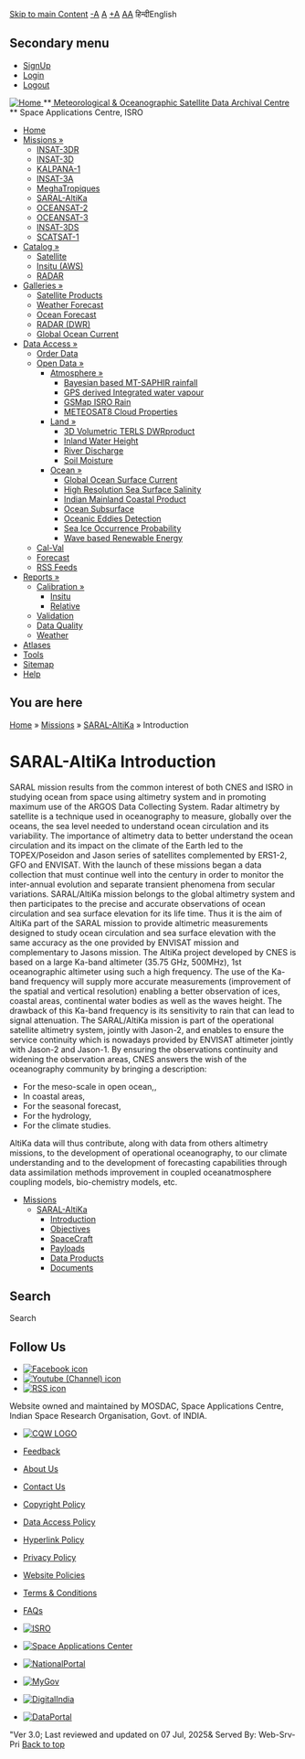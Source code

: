 [Skip to main Content](https://www.mosdac.gov.in/saral-altika-introduction#main-content "Skip to main Content")
[-A](javascript:;) [A](javascript:;) [+A](javascript:;)
[A](javascript:drupalHighContrast.enableStyles\(\))[A](javascript:drupalHighContrast.disableStyles\(\))
हिन्दीEnglish
## Secondary menu
  * [SignUp](https://www.mosdac.gov.in/internal/registration)
  * [Login](https://www.mosdac.gov.in/internal/uops)
  * [Logout](https://www.mosdac.gov.in/internal/logout)

[ ![Home](https://www.mosdac.gov.in/sites/default/files/mosdac_small.png) ](https://www.mosdac.gov.in/ "Home")
**[ Meteorological & Oceanographic Satellite Data Archival Centre](https://www.mosdac.gov.in/ "Home") **
Space Applications Centre, ISRO 
  * [Home](https://www.mosdac.gov.in/)
  * [Missions »](https://www.mosdac.gov.in/saral-altika-introduction)
    * [INSAT-3DR](https://www.mosdac.gov.in/insat-3dr)
    * [INSAT-3D](https://www.mosdac.gov.in/insat-3d)
    * [KALPANA-1](https://www.mosdac.gov.in/kalpana-1)
    * [INSAT-3A](https://www.mosdac.gov.in/insat-3a)
    * [MeghaTropiques](https://www.mosdac.gov.in/megha-tropiques)
    * [SARAL-AltiKa](https://www.mosdac.gov.in/saral-altika)
    * [OCEANSAT-2](https://www.mosdac.gov.in/oceansat-2)
    * [OCEANSAT-3](https://www.mosdac.gov.in/oceansat-3)
    * [INSAT-3DS](https://www.mosdac.gov.in/insat-3ds)
    * [SCATSAT-1](https://www.mosdac.gov.in/scatsat-1)
  * [Catalog »](https://www.mosdac.gov.in/saral-altika-introduction)
    * [Satellite](https://www.mosdac.gov.in/internal/catalog-satellite)
    * [Insitu (AWS)](https://www.mosdac.gov.in/internal/catalog-insitu)
    * [RADAR](https://www.mosdac.gov.in/internal/catalog-radar)
  * [Galleries »](https://www.mosdac.gov.in/saral-altika-introduction)
    * [Satellite Products](https://www.mosdac.gov.in/internal/gallery)
    * [Weather Forecast](https://www.mosdac.gov.in/internal/gallery/weather)
    * [Ocean Forecast](https://www.mosdac.gov.in/internal/gallery/ocean)
    * [RADAR (DWR)](https://www.mosdac.gov.in/internal/gallery/dwr)
    * [Global Ocean Current](https://www.mosdac.gov.in/internal/gallery/current)
  * [Data Access »](https://www.mosdac.gov.in/saral-altika-introduction)
    * [Order Data](https://www.mosdac.gov.in/internal/uops)
    * [Open Data »](https://www.mosdac.gov.in/saral-altika-introduction)
      * [Atmosphere »](https://www.mosdac.gov.in/saral-altika-introduction)
        * [Bayesian based MT-SAPHIR rainfall](https://www.mosdac.gov.in/bayesian-based-mt-saphir-rainfall)
        * [GPS derived Integrated water vapour](https://www.mosdac.gov.in/gps-derived-integrated-water-vapour)
        * [GSMap ISRO Rain](https://www.mosdac.gov.in/gsmap-isro-rain)
        * [METEOSAT8 Cloud Properties](https://www.mosdac.gov.in/meteosat8-cloud-properties)
      * [Land »](https://www.mosdac.gov.in/saral-altika-introduction)
        * [3D Volumetric TERLS DWRproduct](https://www.mosdac.gov.in/3d-volumetric-terls-dwrproduct)
        * [Inland Water Height](https://www.mosdac.gov.in/inland-water-height)
        * [River Discharge](https://www.mosdac.gov.in/river-discharge)
        * [Soil Moisture](https://www.mosdac.gov.in/soil-moisture-0)
      * [Ocean »](https://www.mosdac.gov.in/saral-altika-introduction)
        * [Global Ocean Surface Current](https://www.mosdac.gov.in/global-ocean-surface-current)
        * [High Resolution Sea Surface Salinity](https://www.mosdac.gov.in/high-resolution-sea-surface-salinity)
        * [Indian Mainland Coastal Product](https://www.mosdac.gov.in/indian-mainland-coastal-product)
        * [Ocean Subsurface](https://www.mosdac.gov.in/ocean-subsurface)
        * [Oceanic Eddies Detection](https://www.mosdac.gov.in/oceanic-eddies-detection)
        * [Sea Ice Occurrence Probability](https://www.mosdac.gov.in/sea-ice-occurrence-probability)
        * [Wave based Renewable Energy](https://www.mosdac.gov.in/wave-based-renewable-energy)
    * [Cal-Val](https://www.mosdac.gov.in/internal/calval-data)
    * [Forecast](https://www.mosdac.gov.in/internal/forecast-menu)
    * [RSS Feeds](https://www.mosdac.gov.in/rss-feed "ISROCast")
  * [Reports »](https://www.mosdac.gov.in/saral-altika-introduction)
    * [Calibration »](https://www.mosdac.gov.in/saral-altika-introduction)
      * [Insitu](https://www.mosdac.gov.in/insitu)
      * [Relative](https://www.mosdac.gov.in/calibration-reports)
    * [Validation](https://www.mosdac.gov.in/validation-reports)
    * [Data Quality](https://www.mosdac.gov.in/data-quality)
    * [Weather](https://www.mosdac.gov.in/weather-reports)
  * [Atlases](https://www.mosdac.gov.in/atlases)
  * [Tools](https://www.mosdac.gov.in/tools)
  * [Sitemap](https://www.mosdac.gov.in/sitemap)
  * [Help](https://www.mosdac.gov.in/help)


## You are here
[Home](https://www.mosdac.gov.in/) » [Missions](https://www.mosdac.gov.in/saral-altika-introduction) » [SARAL-AltiKa](https://www.mosdac.gov.in/saral-altika) » Introduction
# SARAL-AltiKa Introduction
SARAL mission results from the common interest of both CNES and ISRO in studying ocean from space using altimetry system and in promoting maximum use of the ARGOS Data Collecting System. Radar altimetry by satellite is a technique used in oceanography to measure, globally over the oceans, the sea level needed to understand ocean circulation and its variability. The importance of altimetry data to better understand the ocean circulation and its impact on the climate of the Earth led to the TOPEX/Poseidon and Jason series of satellites complemented by ERS1-2, GFO and ENVISAT. With the launch of these missions began a data collection that must continue well into the century in order to monitor the inter-annual evolution and separate transient phenomena from secular variations.
SARAL/AltiKa mission belongs to the global altimetry system and then participates to the precise and accurate observations of ocean circulation and sea surface elevation for its life time.
Thus it is the aim of AltiKa part of the SARAL mission to provide altimetric measurements designed to study ocean circulation and sea surface elevation with the same accuracy as the one provided by ENVISAT mission and complementary to Jasons mission.
The AltiKa project developed by CNES is based on a large Ka-band altimeter (35.75 GHz, 500MHz), 1st oceanographic altimeter using such a high frequency. The use of the Ka-band frequency will supply more accurate measurements (improvement of the spatial and vertical resolution) enabling a better observation of ices, coastal areas, continental water bodies as well as the waves height. The drawback of this Ka-band frequency is its sensitivity to rain that can lead to signal attenuation.
The SARAL/AltiKa mission is part of the operational satellite altimetry system, jointly with Jason-2, and enables to ensure the service continuity which is nowadays provided by ENVISAT altimeter jointly with Jason-2 and Jason-1.
By ensuring the observations continuity and widening the observation areas, CNES answers the wish of the oceanography community by bringing a description:
  * For the meso-scale in open ocean,,
  * In coastal areas,
  * For the seasonal forecast,
  * For the hydrology,
  * For the climate studies.


AltiKa data will thus contribute, along with data from others altimetry missions, to the development of operational oceanography, to our climate understanding and to the development of forecasting capabilities through data assimilation methods improvement in coupled oceanatmosphere coupling models, bio-chemistry models, etc.
  * [Missions](https://www.mosdac.gov.in/saral-altika-introduction)
    * [SARAL-AltiKa](https://www.mosdac.gov.in/saral-altika)
      * [Introduction](https://www.mosdac.gov.in/saral-altika-introduction)
      * [Objectives](https://www.mosdac.gov.in/saral-altika-objectives)
      * [SpaceCraft](https://www.mosdac.gov.in/saral-altika-spacecraft)
      * [Payloads](https://www.mosdac.gov.in/saral-altika-payloads)
      * [Data Products](https://www.mosdac.gov.in/internal/catalog-saral)
      * [Documents](https://www.mosdac.gov.in/saral-references)


## Search
Search 
## Follow Us
  * [![Facebook icon](https://www.mosdac.gov.in/sites/all/modules/social_media_links/libraries/elegantthemes/PNG/facebook.png)](https://www.facebook.com/mosdac.sac.isro "Facebook")
  * [![Youtube \(Channel\) icon](https://www.mosdac.gov.in/sites/all/modules/social_media_links/libraries/elegantthemes/PNG/youtube.png)](http://www.youtube.com/channel/UCDVkai9WIgY2ZgrlF_08Yeg "Youtube \(Channel\)")
  * [![RSS icon](https://www.mosdac.gov.in/sites/all/modules/social_media_links/libraries/elegantthemes/PNG/rss.png)](https://www.mosdac.gov.in/rss.xml "RSS")


Website owned and maintained by MOSDAC, Space Applications Centre, Indian Space Research Organisation, Govt. of INDIA.
  * [![CQW LOGO](https://www.mosdac.gov.in/docs/cqw_logo.gif)](https://www.mosdac.gov.in/docs/STQC.pdf "Quality Certificate")


  * [Feedback](https://www.mosdac.gov.in/mosdac-feedback)
  * [About Us](https://www.mosdac.gov.in/about-us)
  * [Contact Us](https://www.mosdac.gov.in/contact-us)
  * [Copyright Policy](https://www.mosdac.gov.in/copyright-policy)
  * [Data Access Policy](https://www.mosdac.gov.in/data-access-policy)
  * [Hyperlink Policy](https://www.mosdac.gov.in/hyperlink-policy)
  * [Privacy Policy](https://www.mosdac.gov.in/privacy-policy)
  * [Website Policies](https://www.mosdac.gov.in/website-policies)
  * [Terms & Conditions](https://www.mosdac.gov.in/terms-conditions)
  * [FAQs](https://www.mosdac.gov.in/faq-page)


  * [![ISRO](https://www.mosdac.gov.in/sites/default/files/styles/thumbnail/public/logo-transparent.png?itok=IUS20l-w)](http://www.isro.gov.in)
  * [![Space Applications Center](https://www.mosdac.gov.in/sites/default/files/styles/thumbnail/public/saclogo.png?itok=_Jv4AuIn)](http://www.sac.gov.in)
  * [![NationalPortal](https://www.mosdac.gov.in/sites/default/files/styles/thumbnail/public/india-gov_0.png?itok=yssAPH3m)](http://www.india.gov.in)
  * [![MyGov](https://www.mosdac.gov.in/sites/default/files/styles/thumbnail/public/mygov_0.png?itok=Po-dzdT3)](http://mygov.in/)
  * [![DigitalIndia](https://www.mosdac.gov.in/sites/default/files/styles/thumbnail/public/digital-india_0.png?itok=ntlP7atE)](http://www.digitalindia.gov.in/)
  * [![DataPortal](https://www.mosdac.gov.in/sites/default/files/styles/thumbnail/public/data-gov.png?itok=qYA78FgB)](http://data.gov.in)


"Ver 3.0; Last reviewed and updated on 07 Jul, 2025& Served By: Web-Srv-Pri
[](https://www.mosdac.gov.in/saral-altika-introduction "Previous")[](https://www.mosdac.gov.in/saral-altika-introduction "Next")
[](https://www.mosdac.gov.in/saral-altika-introduction)
[](https://www.mosdac.gov.in/saral-altika-introduction "Previous")[](https://www.mosdac.gov.in/saral-altika-introduction "Next")
[](https://www.mosdac.gov.in/saral-altika-introduction "Close")[](https://www.mosdac.gov.in/saral-altika-introduction)[](https://www.mosdac.gov.in/saral-altika-introduction)[](https://www.mosdac.gov.in/saral-altika-introduction "Pause Slideshow")[](https://www.mosdac.gov.in/saral-altika-introduction "Play Slideshow")
[Back to top](https://www.mosdac.gov.in/saral-altika-introduction#top)
